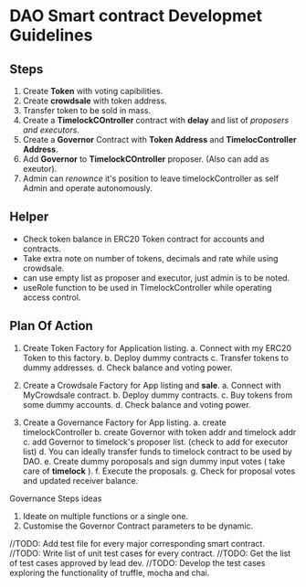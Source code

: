 # DAO Smart contract Developmet Guidelines

## Steps

1. Create **Token** with voting capibilities.
2. Create **crowdsale** with token address. 
3. Transfer token to be sold in mass.
4. Create a **TimelockCOntroller** contract with **delay** and list of *proposers and executors*.
5. Create a **Governor** Contract with **Token Address** and **TimelocController Address**.
6. Add **Governor** to **TimelockCOntroller** proposer. (Also can add as exeutor).
7. Admin can *renownce* it's position to leave timelockController as self Admin and operate autonomously. 


## Helper
- Check token balance in ERC20 Token contract for accounts and contracts.
- Take extra note on number of tokens, decimals and rate while using crowdsale.
- can use empty list as proposer and executor, just admin is to be noted.
- useRole function to be used in TimelockController while operating access control.


## Plan Of Action

1. Create Token Factory for Application listing.
    a. Connect with my ERC20 Token to this factory.
    b. Deploy dummy contracts
    c. Transfer tokens to dummy addresses.
    d. Check balance and voting power.

2. Create a Crowdsale Factory for App listing and **sale**.
    a. Connect with MyCrowdsale contract.
    b. Deploy dummy contracts.
    c. Buy tokens from some dummy accounts.
    d. Check balance and voting power.

3. Create a Governance Factory for App listing.
    a. create timelockController
    b. create Governor with token addr and timelock addr
    c. add Governor to timelock's proposer list. (check to add for executor list)
    d. You can ideally transfer funds to timelock contract to be used by DAO. 
    e. Create dummy poroposals and sign dummy input votes ( take care of **timelock** ).
    f. Execute the proposals.
    g. Check for proposal votes and updated receiver balance.



Governance Steps ideas
1. Ideate on multiple functions or a single one.
2. Customise the Governor Contract parameters to be dynamic.


//TODO: Add test file for every major corresponding smart contract.
//TODO: Write list of unit test cases for every contract.
//TODO: Get the list of test cases approved by lead dev.
//TODO: Develop the test cases exploring the functionality of truffle, mocha and chai.